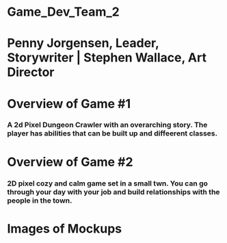 # Game_Dev_Team_2

# Penny Jorgensen, Leader, Storywriter | Stephen Wallace, Art Director

# Overview of Game #1
### A 2d Pixel Dungeon Crawler with an overarching story. The player has abilities that can be built up and diffeerent classes.

# Overview of Game #2
### 2D pixel cozy and calm game set in a small twn. You can go through your day with your job and build relationships with the people in the town.

# Images of Mockups
